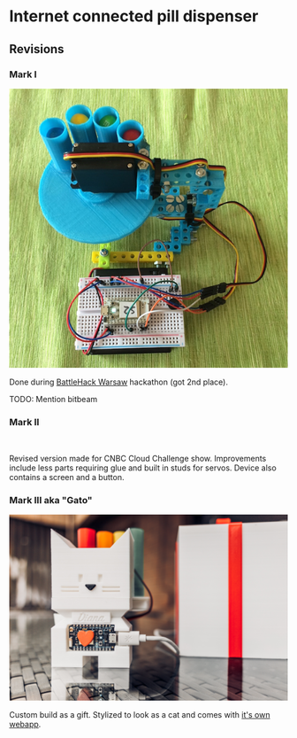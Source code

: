 # Internet connected pill dispenser

## Revisions

### Mark I

![](Slides/hardware.jpg)

Done during [BattleHack Warsaw](https://2014.battlehack.org/warsaw/) hackathon (got 2nd place).

TODO: Mention bitbeam

### Mark II

![]()

Revised version made for CNBC Cloud Challenge show. Improvements include less parts requiring glue and built in studs for servos. Device also contains a screen and a button.

### Mark III aka "Gato"

![](OpenSCAD/MkIII/IMG_0771.jpg)

Custom build as a gift. Stylized to look as a cat and comes with [it's own webapp](Gato).
